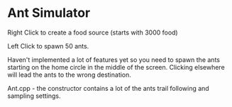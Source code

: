 # Ant Simulator

Right Click to create a food source (starts with 3000 food)

Left Click to spawn 50 ants.

Haven't implemented a lot of features yet so you need to spawn the ants starting on the home circle in the middle of the screen. Clicking elsewhere will lead the ants to the wrong destination.

Ant.cpp - the constructor contains a lot of the ants trail following and sampling settings.


